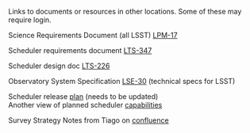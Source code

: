 Links to documents or resources in other locations. Some of these may require login.

Science Requirements Document (all LSST) [LPM-17](http://ls.st/lpm-17)

Scheduler requirements document [LTS-347](https://docushare.lsst.org/docushare/dsweb/Get/LTS-347/Scheduler%20Requirements%20v4.2.1.pdf)

Scheduler design doc [LTS-226](https://docushare.lsst.org/docushare/dsweb/Get/LTS-226/LTS226-SchedulerDesign-1.1.pdf)

Observatory System Specification [LSE-30](http://ls.st/lse-30) (technical specs for LSST)

Scheduler release [plan](https://confluence.lsstcorp.org/pages/viewpage.action?pageId=41781661)  (needs to be updated) <br>
Another view of planned scheduler [capabilities](https://confluence.lsstcorp.org/display/SIM/SOCS-Scheduler+Capabilities)

Survey Strategy Notes from Tiago on [confluence](https://confluence.lsstcorp.org/display/LTS/Survey+Strategy+-+Tiago+Ribeiro)

